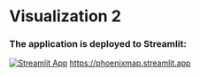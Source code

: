 # Visualization 2

### The application is deployed to Streamlit:
[![Streamlit App](https://static.streamlit.io/badges/streamlit_badge_black_white.svg)](https://phoenixmap.streamlit.app)
https://phoenixmap.streamlit.app
